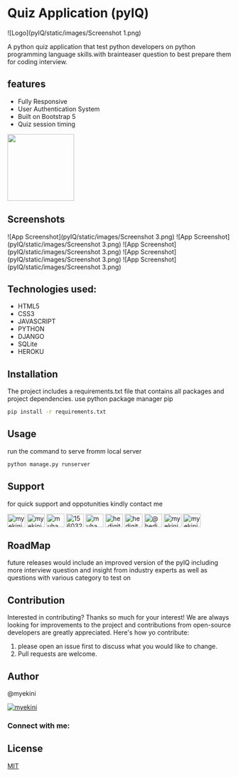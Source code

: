 
# Quiz Application (pyIQ)
![Logo](pyIQ/static/images/Screenshot 1.png)

A python quiz application that test python developers on python programming language skills.with brainteaser question to best prepare them for coding interview. 

## features
* Fully Responsive
* User Authentication System 
*  Built on Bootstrap 5
*  Quiz session timing

<img src="portfolio_app/static/images/light-mood.png" style="height:150px; width:px;"/>

## Screenshots

![App Screenshot](pyIQ/static/images/Screenshot 3.png)
![App Screenshot](pyIQ/static/images/Screenshot 3.png)
![App Screenshot](pyIQ/static/images/Screenshot 3.png)
![App Screenshot](pyIQ/static/images/Screenshot 3.png)
![App Screenshot](pyIQ/static/images/Screenshot 3.png)

## Technologies used:
* HTML5
* CSS3
* JAVASCRIPT
* PYTHON
* DJANGO
* SQLite
* HEROKU
## Installation
The project includes a requirements.txt file that contains all packages and project dependencies. use python package manager pip

```bash
pip install -r requirements.txt
```
## Usage
run the command to serve fromm local server
```python
python manage.py runserver
```
## Support
for quick support and oppotunities kindly contact me
<p align="left">
<a href="https://dev.to/myekini" target="blank"><img align="center" src="https://raw.githubusercontent.com/rahuldkjain/github-profile-readme-generator/master/src/images/icons/Social/devto.svg" alt="myekini" height="30" width="40" /></a>
<a href="https://twitter.com/myekini" target="blank"><img align="center" src="https://raw.githubusercontent.com/rahuldkjain/github-profile-readme-generator/master/src/images/icons/Social/twitter.svg" alt="myekini" height="30" width="40" /></a>
<a href="https://linkedin.com/in/muhammad yekini" target="blank"><img align="center" src="https://raw.githubusercontent.com/rahuldkjain/github-profile-readme-generator/master/src/images/icons/Social/linked-in-alt.svg" alt="muhammad yekini" height="30" width="40" /></a>
<a href="https://stackoverflow.com/users/15603225" target="blank"><img align="center" src="https://raw.githubusercontent.com/rahuldkjain/github-profile-readme-generator/master/src/images/icons/Social/stack-overflow.svg" alt="15603225" height="30" width="40" /></a>
<a href="https://kaggle.com/muhammadyekini" target="blank"><img align="center" src="https://raw.githubusercontent.com/rahuldkjain/github-profile-readme-generator/master/src/images/icons/Social/kaggle.svg" alt="muhammadyekini" height="30" width="40" /></a>
<a href="https://fb.com/he.digitals" target="blank"><img align="center" src="https://raw.githubusercontent.com/rahuldkjain/github-profile-readme-generator/master/src/images/icons/Social/facebook.svg" alt="he.digitals" height="30" width="40" /></a>
<a href="https://instagram.com/hedigitals" target="blank"><img align="center" src="https://raw.githubusercontent.com/rahuldkjain/github-profile-readme-generator/master/src/images/icons/Social/instagram.svg" alt="hedigitals" height="30" width="40" /></a>
<a href="https://medium.com/@hedigitals001" target="blank"><img align="center" src="https://raw.githubusercontent.com/rahuldkjain/github-profile-readme-generator/master/src/images/icons/Social/medium.svg" alt="@hedigitals001" height="30" width="40" /></a>
<a href="https://www.hackerrank.com/myekini1" target="blank"><img align="center" src="https://raw.githubusercontent.com/rahuldkjain/github-profile-readme-generator/master/src/images/icons/Social/hackerrank.svg" alt="myekini1" height="30" width="40" /></a>
<a href="https://www.leetcode.com/myekini" target="blank"><img align="center" src="https://raw.githubusercontent.com/rahuldkjain/github-profile-readme-generator/master/src/images/icons/Social/leet-code.svg" alt="myekini" height="30" width="40" /></a>
</p>



## RoadMap
future releases would include an improved version of the pyIQ including more interview question and insight from industry experts as well as questions with various category to test on 
## Contribution
Interested in contributing? Thanks so much for your interest! We are always looking for improvements to the project and contributions from open-source developers are greatly appreciated. Here's how yo contribute:

1. please open an issue first to discuss what you would like to change.
2. Pull requests are welcome. 

## Author
@myekini

<p align="left"> <a href="https://twitter.com/myekini" target="blank"><img src="https://img.shields.io/twitter/follow/myekini?logo=twitter&style=for-the-badge" alt="myekini" /></a> </p>

<h3 align="left">Connect with me:</h3>


## License
[MIT](https://choosealicense.com/licenses/mit/)